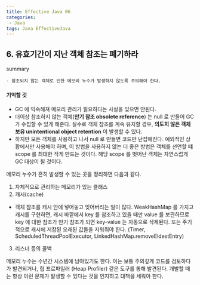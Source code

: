 ```yaml
---
title: Effective Java 06
categories:
 - Java
tags: Java EffectiveJava
---
```


## 6. 유효기간이 지난 객체 참조는 폐기하라

summary
```
- 참조되지 않는 객체로 인한 메모리 누수가 발생하지 않도록 주의해야 한다.
```



#### 기억할 것

- GC 에 익숙해져 메모리 관리가 필요하다는 사실을 잊으면 안된다.
- 더이상 참조하지 않는 객체(**만기 참조 obsolete reference**) 는 null 로 만들어 GC가 수집할 수 있게 해준다.
  실수로 객체 참조를 계속 유지할 경우, **의도치 않은 객체 보유 unintentional object retention** 이 발생할 수 있다.
- 하지만 모든 객체를 사용하고 나서 null 로 만들면 코드만 난잡해진다. 예외적인 상황에서만 사용해야 하며, 이 방법을 사용하지 않는 더 좋은 방법은 객체를 선언할 떄 scope 를 최대한 작게 만드는 것이다. 해당 scope 를 벗어난 객체는 자연스럽게 GC 대상이 될 것이다.

메모리 누수가 흔히 발생할 수 있는 곳을 정리하면 다음과 같다.

1. 자체적으로 관리하는 메모리가 있는 클래스
2. 캐시(cache)
 - 객체 참조를 캐시 안에 넣어놓고 잊어버리는 일이 많다.
   WeakHashMap 를 가지고 캐시를 구현하면, 캐시 바깥에서 key 를 참조하고 있을 때만 value 를 보관하므로 key 에 대한 참조가 만기 참조가 되면 key-value 는 자동으로 삭제된다.
   또는 주기적으로 캐시에 저장된 오래된 값들을 지워줘야 한다.
   (Timer, ScheduledThreadPoolExecutor, LinkedHashMap.removeEldestEntry)

3. 리스너 등의 콜백

메모리 누수는 수년간 시스템에 남아있기도 한다. 이는 보통 주의깊게 코드를 검토하다가 발견되거나, 힙 프로파일러 (Heap Profiler) 같은 도구를 통해 발견된다. 
개발할 때는 항상 이런 문제가 발생할 수 있다는 것을 인지하고 대책을 세워야 한다.




